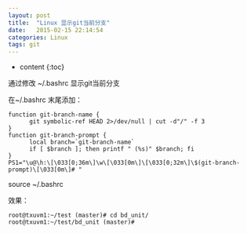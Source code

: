 ```yaml
---
layout: post
title:  "Linux 显示git当前分支"
date:   2015-02-15 22:14:54
categories: Linux
tags: git
---
```


* content
{:toc}

通过修改 ~/.bashrc 显示git当前分支



在~/.bashrc 末尾添加：
```
function git-branch-name {
	  git symbolic-ref HEAD 2>/dev/null | cut -d"/" -f 3
}
function git-branch-prompt {
	  local branch=`git-branch-name`
	  if [ $branch ]; then printf " (%s)" $branch; fi
}
PS1="\u@\h:\[\033[0;36m\]\w\[\033[0m\]\[\033[0;32m\]\$(git-branch-prompt)\[\033[0m\]# "
```
source ~/.bashrc

效果：
```
root@txuvm1:~/test (master)# cd bd_unit/
root@txuvm1:~/test/bd_unit (master)# 
```
